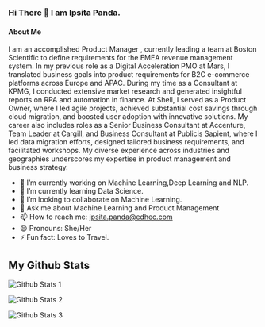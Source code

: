 ### Hi There 👋 I am Ipsita Panda.

#### About Me
I am an accomplished Product Manager , currently leading a team at Boston Scientific to define requirements for the EMEA revenue management system. In my previous role as a Digital Acceleration PMO at Mars, I translated business goals into product requirements for B2C e-commerce platforms across Europe and APAC. During my time as a Consultant at KPMG, I conducted extensive market research and generated insightful reports on RPA and automation in finance. At Shell, I served as a Product Owner, where I led agile projects, achieved substantial cost savings through cloud migration, and boosted user adoption with innovative solutions. My career also includes roles as a Senior Business Consultant at Accenture, Team Leader at Cargill, and Business Consultant at Publicis Sapient, where I led data migration efforts, designed tailored business requirements, and facilitated workshops. My diverse experience across industries and geographies underscores my expertise in product management and business strategy.

- 🔭 I’m currently working on Machine Learning,Deep Learning and NLP.
- 🌱 I’m currently learning Data Science.
- 👯 I’m looking to collaborate on Machine Learning.
- 💬 Ask me about Machine Learning and Product Management
- 📫 How to reach me: ipsita.panda@edhec.com  
- 😄 Pronouns: She/Her
- ⚡ Fun fact: Loves to Travel.
  
## My Github Stats
![Github Stats 1](https://github-readme-streak-stats.herokuapp.com/?user=ipsita-ai)

![Github Stats 2](https://github-readme-stats.vercel.app/api/top-langs/?username=ipsita-ai)

![Github Stats 3](https://github-readme-stats.vercel.app/api?username=ipsita-ai)


<!--
**ipsita-ai/ipsita-ai** is a ✨ _special_ ✨ repository because its `README.md` (this file) appears on your GitHub profile.

Here are some ideas to get you started:
-->
